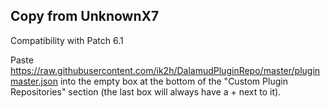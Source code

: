 ## Copy from UnknownX7

Compatibility with Patch 6.1

Paste https://raw.githubusercontent.com/ik2h/DalamudPluginRepo/master/pluginmaster.json  into the empty box at the bottom of the "Custom Plugin Repositories" section (the last box will always have a + next to it).

